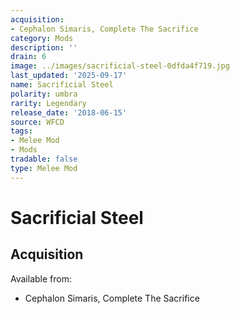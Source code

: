 ```yaml
---
acquisition:
- Cephalon Simaris, Complete The Sacrifice
category: Mods
description: ''
drain: 6
image: ../images/sacrificial-steel-0dfda4f719.jpg
last_updated: '2025-09-17'
name: Sacrificial Steel
polarity: umbra
rarity: Legendary
release_date: '2018-06-15'
source: WFCD
tags:
- Melee Mod
- Mods
tradable: false
type: Melee Mod
---
```


# Sacrificial Steel

## Acquisition

Available from:
- Cephalon Simaris, Complete The Sacrifice

